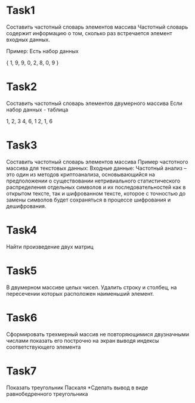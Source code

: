 # Task1 
Составить частотный словарь элементов  массива
Частотный словарь содержит информацию о том, сколько раз встречается элемент входных данных.

Пример: Есть набор данных

{ 1, 9, 9, 0, 2, 8, 0, 9 }
# Task2 
Составить частотный словарь элементов двумерного массива
Если набор данных - таблица

1, 2, 3
4, 6, 1
2, 1, 6

# Task3
Составить частотный словарь элементов  массива
Пример частотного массива для текстовых данных: Входные данные:
Частотный анализ – это один из методов криптоанализа,
основывающийся на предположении о существовании
нетривиального статистического распределения отдельных
символов и их последовательностей как в открытом тексте, так и
шифрованном тексте, которое с точностью до замены символов
будет сохраняться в процессе шифрования и дешифрования.
# Task4
Найти произведение двух матриц
# Task5
В двумерном массиве целых чисел. Удалить строку и столбец, на пересечении которых расположен наименьший элемент.
# Task6
Сформировать трехмерный массив не повторяющимися двузначными числами показать его построчно на экран выводя индексы соответствующего элемента
# Task7
Показать треугольник Паскаля *Сделать вывод в виде равнобедренного треугольника
